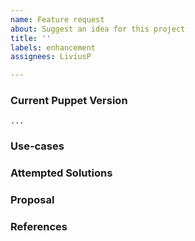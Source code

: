 ```yaml
---
name: Feature request
about: Suggest an idea for this project
title: ''
labels: enhancement
assignees: LiviusP

---
```


### Current Puppet Version
<!---
If you're not using the latest version, please check to see if something related to your request has already been implemented in a later version.
-->

```
...
```

### Use-cases
<!---
In order to properly evaluate a feature request, it is necessary to understand the use-cases for it.

Please describe below the end goal you are trying to achieve that has led you to request this feature.

Please keep this section focused on the problem and not on the suggested solution. We'll get to that in a moment, below!
-->

### Attempted Solutions
<!---
If you've already tried to solve the problem within SDKs existing features and found a limitation that prevented you from succeeding, please describe it below in as much detail as possible.

Ideally, this would include real code snippets that you tried and what results you got in each case.

Please remove any sensitive information such as passwords before sharing configuration snippets and command lines.
--->

### Proposal
<!---
If you have an idea for a way to address the problem, please describe it below.

In this section, it's helpful to include specific examples of how what you are suggesting might look in configuration files, or on the command line, since that allows us to understand the full picture of what you are proposing.

-->

### References
<!--
Are there any other GitHub issues, whether open or closed, that are related to the problem you've described above or to the suggested solution? If so, please create a list below that mentions each of them. For example:

- #6017

-->
